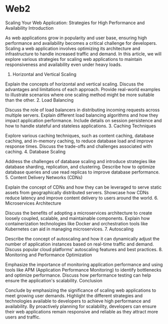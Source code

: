 # Web2
Scaling Your Web Application: Strategies for High Performance and Availability
Introduction

As web applications grow in popularity and user base, ensuring high performance and availability becomes a critical challenge for developers. Scaling a web application involves optimizing its architecture and infrastructure to handle increased traffic and demand. In this article, we will explore various strategies for scaling web applications to maintain responsiveness and availability even under heavy loads.
1. Horizontal and Vertical Scaling

Explain the concepts of horizontal and vertical scaling. Discuss the advantages and limitations of each approach. Provide real-world examples to illustrate scenarios where one scaling method might be more suitable than the other.
2. Load Balancing

Discuss the role of load balancers in distributing incoming requests across multiple servers. Explain different load balancing algorithms and how they impact application performance. Include details on session persistence and how to handle stateful and stateless applications.
3. Caching Techniques

Explore various caching techniques, such as content caching, database caching, and in-memory caching, to reduce database load and improve response times. Discuss the trade-offs and challenges associated with caching.
4. Database Scaling

Address the challenges of database scaling and introduce strategies like database sharding, replication, and clustering. Describe how to optimize database queries and use read replicas to improve database performance.
5. Content Delivery Networks (CDNs)

Explain the concept of CDNs and how they can be leveraged to serve static assets from geographically distributed servers. Showcase how CDNs reduce latency and improve content delivery to users around the world.
6. Microservices Architecture

Discuss the benefits of adopting a microservices architecture to create loosely coupled, scalable, and maintainable components. Explain how containerization technologies like Docker and orchestration tools like Kubernetes can aid in managing microservices.
7. Autoscaling

Describe the concept of autoscaling and how it can dynamically adjust the number of application instances based on real-time traffic and demand. Discuss popular cloud platforms' autoscaling features and best practices.
8. Monitoring and Performance Optimization

Emphasize the importance of monitoring application performance and using tools like APM (Application Performance Monitoring) to identify bottlenecks and optimize performance. Discuss how performance testing can help ensure the application's scalability.
Conclusion

Conclude by emphasizing the significance of scaling web applications to meet growing user demands. Highlight the different strategies and technologies available to developers to achieve high performance and availability. By proactively planning for scalability, developers can ensure their web applications remain responsive and reliable as they attract more users and traffic.
